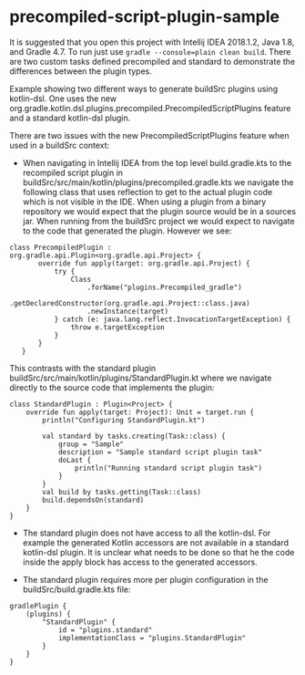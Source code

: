 # precompiled-script-plugin-sample

It is suggested that you open this project with Intellij IDEA 2018.1.2, Java 1.8, and
Gradle 4.7.  To run just use `gradle --console=plain clean build`.  There are two
custom tasks defined precompiled and standard to demonstrate the differences between
the plugin types.

Example showing two different ways to generate buildSrc plugins using kotlin-dsl.
One uses the new org.gradle.kotlin.dsl.plugins.precompiled.PrecompiledScriptPlugins
feature and a standard kotlin-dsl plugin.

There are two issues with the new PrecompiledScriptPlugins feature when used in a 
buildSrc context:

* When navigating in Intellij IDEA from the top level build.gradle.kts to the
recompiled script plugin in buildSrc/src/main/kotlin/plugins/precompiled.gradle.kts
we navigate the following class that uses reflection to get to the actual plugin
code which is not visible in the IDE.  When using a plugin from a binary repository
we would expect that the plugin source would be in a sources jar.  When running from
the buildSrc project we would expect to navigate to the code that generated the plugin.
However we see:

```
class PrecompiledPlugin : org.gradle.api.Plugin<org.gradle.api.Project> {
       override fun apply(target: org.gradle.api.Project) {
           try {
               Class
                   .forName("plugins.Precompiled_gradle")
                   .getDeclaredConstructor(org.gradle.api.Project::class.java)
                   .newInstance(target)
           } catch (e: java.lang.reflect.InvocationTargetException) {
               throw e.targetException
           }
       }
   }
```

This contrasts with the standard plugin buildSrc/src/main/kotlin/plugins/StandardPlugin.kt
where we navigate directly to the source code that implements the plugin:

```
class StandardPlugin : Plugin<Project> {
    override fun apply(target: Project): Unit = target.run {
        println("Configuring StandardPlugin.kt")

        val standard by tasks.creating(Task::class) {
            group = "Sample"
            description = "Sample standard script plugin task"
            doLast {
                println("Running standard script plugin task")
            }
        }
        val build by tasks.getting(Task::class)
        build.dependsOn(standard)
    }
}
```

* The standard plugin does not have access to all the kotlin-dsl.  For example the
generated Kotlin accessors are not available in a standard kotlin-dsl plugin.  It
is unclear what needs to be done so that he the code inside the apply block has
access to the generated accessors.

* The standard plugin requires more per plugin configuration in the
buildSrc/build.gradle.kts file:

```
gradlePlugin {
    (plugins) {
        "StandardPlugin" {
            id = "plugins.standard"
            implementationClass = "plugins.StandardPlugin"
        }
    }
}
```